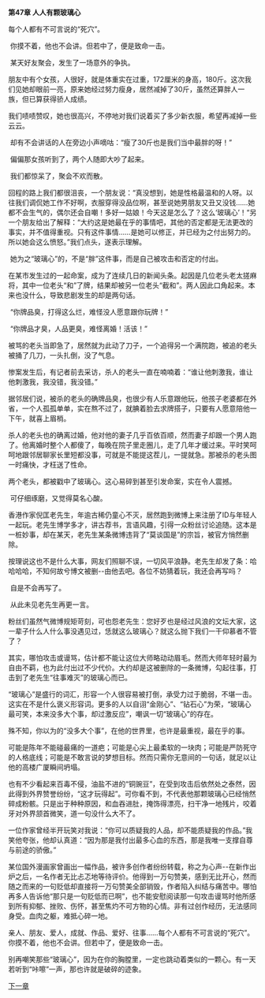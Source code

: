 **第47章 人人有颗玻璃心**

   每个人都有不可言说的“死穴”。 

​    你摸不着，他也不会讲。但若中了，便是致命一击。 

​    某天好友聚会，发生了一场意外的争执。 

​    朋友中有个女孩，人很好，就是体重实在过重，172厘米的身高，180斤。这次我们见她却眼前一亮，原来她经过努力瘦身，居然减掉了30斤，虽然还算胖人一族，但已算获得骄人成绩。 

​    我们啧啧赞叹，她也很高兴，不停地对我们说着买了多少新衣服，希望再减掉一些云云。 

​    却有不会讲话的人在旁边小声嘀咕：“瘦了30斤也是我们当中最胖的呀！” 

​    偏偏那女孩听到了，两个人随即大吵了起来。 

​    我们都惊呆了，聚会不欢而散。 

​    回程的路上我们都很沮丧，一个朋友说：“真没想到，她是性格最温和的人呀。以往我们调侃她工作不好啊，衣服穿得没品位啊，甚至说她男朋友又丑又没钱……她都不会生气的，偶尔还会自嘲！多好一姑娘！今天这是怎么了？这么‘玻璃心’！“另一个朋友给出了解释：“大约这是她最在乎的事情吧，其他的否定都是无法更改的事实，并不值得重视。只有这件事情……是她可以修正，并已经为之付出努力的。所以她会这么愤怒。”我们点头，遂表示理解。 

​    她为之“玻璃心”的，不是“胖”这件事，而是自己被攻击和否定的付出。 

​    在某市发生过的一起命案，成为了连续几日的新闻头条。起因是几位老头老太搓麻将，其中一位老头“和”了牌，结果却被另一位老头“截和”。两人因此口角起来。本来也没什么，导致悲剧发生的却是两句话。 

​    “你牌品臭，打得这么烂，难怪没人愿意跟你玩牌！” 

​    “你牌品才臭，人品更臭，难怪离婚！活该！” 

​    被骂的老头当即急了，居然就为此动了刀子，一个追得另一个满院跑，被追的老头被捅了几刀，一头扎倒，没了气息。 

​    惨案发生后，有记者前去采访，杀人的老头一直在喃喃着：“谁让他刺激我，谁让他刺激我，我没错，我没错。” 

​    据邻居们说，被杀的老头的确牌品臭，也很少有人乐意跟他玩，他孩子老婆都在外省，一个人孤孤单单，实在熬不过了，就腆着脸去求牌搭子，只要有人愿意陪他一下午，就喜上眉梢。 

​    杀人的老头也的确离过婚，他对他的妻子几乎百依百顺，然而妻子却跟一个男人跑了。他离婚时整个人都傻了，每晚在院子里走圈儿，走了几年才缓过来。平时笑呵呵地跟邻居聊家长里短都没事，可就是不能提这茬儿，一提就急。那被杀的老头图一时痛快，才枉送了性命。 

​    两个老头，都被戳中了玻璃心。这心易碎到甚至引发命案，实在令人震撼。 

​    可仔细琢磨，又觉得莫名心酸。 

​    香港作家倪匡老先生，年逾古稀仍童心不灭，居然跑到微博上来注册了ID与年轻人一起玩。老先生博学多才，讲古荐书，言语风趣，引得一众粉丝讨论追随。这本是一桩妙事，却在某天，老先生某条微博违背了“莫谈国是”的宗旨，被官方悄然删除。 

​    按理说这也不是什么大事，网友们照聊不误，一切风平浪静。老先生却发了条：哈哈哈哈，不知何故兮博文被删--由他去吧。各位不妨猜着玩，我还会再写吗？ 

​    自是不会再写了。 

​    从此未见老先生再更一言。 

​    粉丝们虽然气微博规矩苛刻，可也怨老先生：您好歹也是经过风浪的文坛大家，这一辈子什么人什么事没遇见过，恁就这么玻璃心？就这么抛下我们一干仰慕者不管了？ 

​    其实，哪怕攻击或谩骂，估计都不能让这位大师略动动眉毛。然而大师年轻时最为自由不羁，也为此付出过不少代价。大约却是这被删除的一条微博，勾起往事，打击到了老先生“往事难灭”的玻璃心而已。 

​    “玻璃心”是盛行的词汇，形容一个人很容易被打倒，承受力过于脆弱，不堪一击。这实在不是什么褒义形容词。更多的人以自诩“金刚心”、“钻石心”为荣，“玻璃心最可笑，本来没多大个事，却过激反应”，嘲讽一切“玻璃心”的存在。 

​    殊不知，你以为的“没多大个事”，在他的世界里，也许是最重视，最在乎的事。 

​    可能是陈年不能碰最痛的一道疤；可能是心尖上最柔软的一块肉；可能是严防死守的人格底线；可能是不敢言说的梦想目标。然而只需你无意间的一句话，就足以让他的高楼广厦瞬间坍塌。 

​    也有不少看起来百毒不侵，油盐不进的“铜豌豆”，在受到攻击后依然处之泰然，因此得到外界赞誉纷纷，“这才玩得起”。可你看不到，不代表他那颗玻璃心已经悄然碎成粉骸。只是出于种种原因，和血吞进肚，掩饰得漂亮，扫干净一地残片，咬着牙对外界颔首微笑，道一句没什么大不了。 

​    一位作家曾经半开玩笑对我说：“你可以质疑我的人品，却不能质疑我的作品。”我笑他夸张，他却认真道：“因为那是我付出最多心血的东西，那是我唯一支撑自尊与前途的骄傲。” 

​    某位国外漫画家曾画出一幅作品，被许多创作者纷纷转载，称之为心声--在新作出炉之后，一名作者无比忐忑地等待评价。他得到一万句赞美，感到无比开心，然而随之而来的一句贬低却直接将一万句赞美全部销毁，作者陷入纠结与痛苦中。哪怕再多人告诉他“那只是一句贬低而已啊”，也不能安慰阅读那一句攻击谩骂时他所感到所有抑郁、挫败、伤怀，甚至焦灼不可方物的心情。非有过创作经历，无法感同身受。血肉之躯，难抵心碎一地。 

​    亲人、朋友、爱人，成就、作品、爱好、往事……每个人都有不可言说的“死穴”。你摸不着，他也不会讲。但若中了，便是致命一击。 

​    别再嘲笑那些“玻璃心”，因为在你的胸膛里，一定也跳动着类似的一颗心。有一天若听到“咔嚓”一声，那也许就是破碎的迹象。  

[下一章](https://github.com/LiQinglin007/liqinglin/blob/master/%E4%B8%80%E5%88%87%E9%83%BD%E6%98%AF%E6%9C%80%E5%A5%BD%E7%9A%84%E5%AE%89%E6%8E%92/%E7%AC%AC48%E7%AB%A0%20%E5%AF%B9%E4%B8%8D%E8%B5%B7%EF%BC%8C%E4%BB%8A%E6%99%9A%E6%88%91%E5%85%B3%E6%9C%BA.md) 